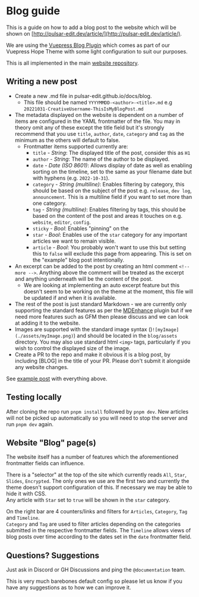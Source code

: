 # Blog guide

This is a guide on how to add a blog post to the website which will be shown on
[http://pulsar-edit.dev/article/](http://pulsar-edit.dev/article/).

We are using the [Vuepress Blog Plugin](https://vuepress-theme-hope.github.io/v2/blog/)
which comes as part of our Vuepress Hope Theme with some light configuration
to suit our purposes.

This is all implemented in the main [website repository](https://github.com/pulsar-edit/pulsar-edit.github.io).

## Writing a new post

- Create a new .md file in pulsar-edit.github.io/docs/blog.
  - This file should be named `YYYYMMDD-<author>-<title>.md` e.g `20221031-CreativeUsername-ThisIsMyBlogPost.md`
- The metadata displayed on the website is dependent on a number of items
  are configured in the YAML frontmatter of the file. You may in theory omit any of these except the title
  field but it's strongly recommend that you use `title`, `author`, `date`, `category`
  and `tag` as the minimum as the others will default to false.
  - Frontmatter items supported currently are:
    - `title` - _String_: The displayed title of the post, consider this as `H1`
    - `author` - _String_: The name of the author to be displayed.
    - `date` - _Date (ISO 8601)_: Allows display of date as well as enabling
      sorting on the timeline, set to the same as your filename date but with
      hyphens (e.g. `2022-10-31`).
    - `category` - _String (multiline)_: Enables filtering by category, this should be based on the
      subject of the post e.g. `release`, `dev log`, `announcement`. This is a
      multiline field if you want to set more than one category.
    - `tag` - _String (multiline)_: Enables filtering by tags, this should be based on the content of
      the post and areas it touches on e.g. `website`, `editor`, `config`.
    - `sticky` - _Bool_: Enables "pinning" on the
    - `star` - _Bool_: Enables use of the `star` category for any important articles
      we want to remain visible.
    - `article` - _Bool_: You probably won't want to use this but setting this to `false`
      will exclude this page from appearing. This is set on the "example" blog
      post intentionally.
- An excerpt can be added to the post by creating an html comment `<!-- more -->`.
  Anything above the comment will be treated as the excerpt and anything underneath
  will be the content of the post.
  - We are looking at implementing an auto excerpt feature but this doesn't seem
    to be working on the theme at the moment, this file will be updated if and
    when it is available.
- The rest of the post is just standard Markdown - we are currently only
  supporting the standard features as per the [MDEnhance](https://vuepress-theme-hope.github.io/v2/md-enhance/config.html#vueplayground)
  plugin but if we need more features such as GFM then please discuss and we can
  look at adding it to the website.
- Images are supported with the standard image syntax ()`![myImage](./assets/myImage.png)`)
  and should be located in the `blog/assets` directory. You may also use standard
  html `<img>` tags, particularly if you wish to control the displayed size of the
  image.
- Create a PR to the repo and make it obvious it is a blog post, by including [BLOG] in the title of your PR. Please don't
  submit it alongside any website changes.

See [example post](./docs/blog/20221112-Daeraxa-ExamplePost.md) with everything
above.

## Testing locally

After cloning the repo run `pnpm install` followed by `pnpm dev`.
New articles will not be picked up automatically so you will need to stop the
server and run `pnpm dev` again.

## Website "Blog" page(s)

The website itself has a number of features which the aforementioned frontmatter
fields can influence.

There is a "selector" at the top of the site which currently reads `All`, `Star`,
`Slides`, `Encrypted`. The only ones we use are the first two and currently the
theme doesn't support configuration of this. If necessary we may be able to hide
it with CSS.  
Any article with `Star` set to `true` will be shown in the `star` category.

On the right bar are 4 counters/links and filters for `Articles`, `Category`, `Tag`
and `Timeline`.  
`Category` and `Tag` are used to filter articles depending on the categories
submitted in the respective frontmatter fields.
The `Timeline` allows views of blog posts over time according to the dates set
in the `date` frontmatter field.

## Questions? Suggestions

Just ask in Discord or GH Discussions and ping the `@documentation` team.

This is very much barebones default config so please let us know if you have
any suggestions as to how we can improve it.
